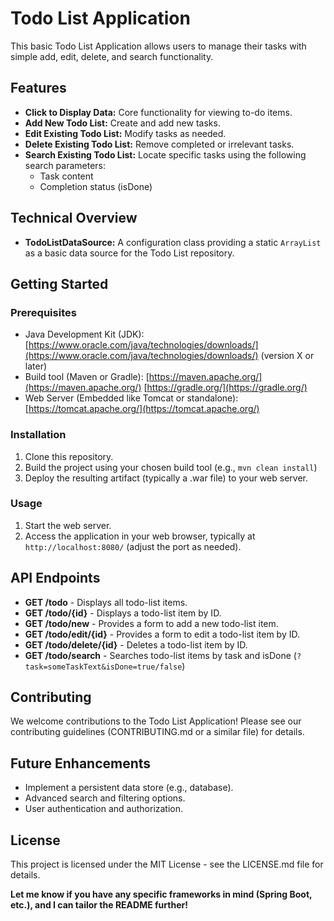 # Todo List Application

This basic Todo List Application allows users to manage their tasks with simple add, edit, delete, and search functionality.

## Features

* **Click to Display Data:** Core functionality for viewing to-do items.
* **Add New Todo List:** Create and add new tasks.
* **Edit Existing Todo List:** Modify tasks as needed.
* **Delete Existing Todo List:** Remove completed or irrelevant tasks.
* **Search Existing Todo List:** Locate specific tasks using the following search parameters:
    * Task content
    * Completion status (isDone)

## Technical Overview

* **TodoListDataSource:** A configuration class providing a static `ArrayList` as a basic data source for the Todo List repository.

## Getting Started

### Prerequisites

* Java Development Kit (JDK): [https://www.oracle.com/java/technologies/downloads/](https://www.oracle.com/java/technologies/downloads/) (version X or later)
* Build tool (Maven or Gradle): [https://maven.apache.org/](https://maven.apache.org/) [https://gradle.org/](https://gradle.org/)
* Web Server (Embedded like Tomcat or standalone): [https://tomcat.apache.org/](https://tomcat.apache.org/)

### Installation

1. Clone this repository.
2. Build the project using your chosen build tool (e.g., `mvn clean install`)
3. Deploy the resulting artifact (typically a .war file) to your web server.

### Usage

1. Start the web server.
2. Access the application in your web browser, typically at `http://localhost:8080/` (adjust the port as needed).

## API Endpoints

* **GET /todo** - Displays all todo-list items.
* **GET /todo/{id}** - Displays a todo-list item by ID.
* **GET /todo/new** - Provides a form to add a new todo-list item.
* **GET /todo/edit/{id}** - Provides a form  to edit a todo-list item by ID.
* **GET /todo/delete/{id}** - Deletes a todo-list item by ID.
* **GET /todo/search** - Searches todo-list items by task and isDone (`?task=someTaskText&isDone=true/false`)

## Contributing

We welcome contributions to the Todo List Application! Please see our contributing guidelines (CONTRIBUTING.md or a similar file) for details.

## Future Enhancements

* Implement a persistent data store (e.g., database).
* Advanced search and filtering options.
* User authentication and authorization.

## License

This project is licensed under the MIT License - see the LICENSE.md file for details.

**Let me know if you have any specific frameworks in mind (Spring Boot, etc.), and I can tailor the README further!** 
